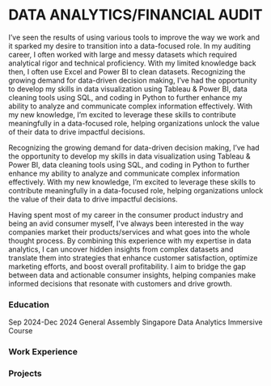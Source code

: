 # DATA ANALYTICS/FINANCIAL AUDIT

I’ve seen the results of using various tools to improve the way we work and it sparked my desire to transition into
a data-focused role. In my auditing career, I often worked with large and messy datasets which required analytical
rigor and technical proficiency. With my limited knowledge back then, I often use Excel and Power BI to clean
datasets. Recognizing the growing demand for data-driven decision making, I’ve had the opportunity to develop
my skills in data visualization using Tableau & Power BI, data cleaning tools using SQL, and coding in Python to
further enhance my ability to analyze and communicate complex information effectively. With my new knowledge,
I’m excited to leverage these skills to contribute meaningfully in a data-focused role, helping organizations unlock
the value of their data to drive impactful decisions.

Recognizing the growing demand for data-driven decision making, I’ve had the opportunity to develop my skills in data visualization using Tableau & Power BI, data cleaning tools using SQL, and coding in Python to further enhance my ability to analyze and communicate complex information effectively. With my new knowledge, I’m excited to leverage these skills to contribute meaningfully in a data-focused role, helping organizations unlock the value of their data to drive impactful decisions.

Having spent most of my career in the consumer product industry and being an avid consumer myself, I've always been interested in the way companies market their products/services and what goes into the whole thought process. By combining this experience with my expertise in data analytics, I can uncover hidden insights from complex datasets and translate them into strategies that enhance customer satisfaction, optimize marketing efforts, and boost overall profitability. I aim to bridge the gap between data and actionable consumer insights, helping companies make informed decisions that resonate with customers and drive growth.

### Education
Sep 2024-Dec 2024
General Assembly Singapore
Data Analytics Immersive Course

 


### Work Experience

### Projects
